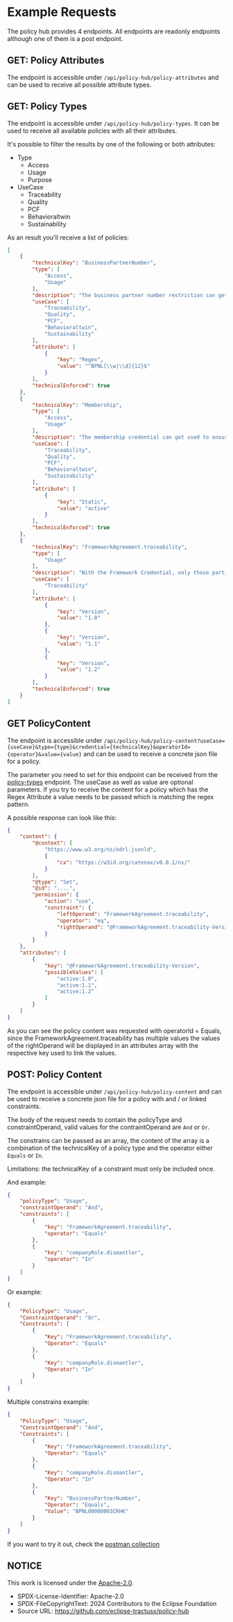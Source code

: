 # Example Requests

The policy hub provides 4 endpoints. All endpoints are readonly endpoints although one of them is a post endpoint.

## GET: Policy Attributes

The endpoint is accessible under `/api/policy-hub/policy-attributes` and can be used to receive all possible attribute types.

## GET: Policy Types

The endpoint is accessible under `/api/policy-hub/policy-types`. It can be used to receive all available policies with all their attributes.

It's possible to filter the results by one of the following or both attributes:

- Type
  - Access
  - Usage
  - Purpose
- UseCase
  - Traceability
  - Quality
  - PCF
  - Behavioraltwin
  - Sustainability

As an result you'll receive a list of policies:

```json
[
    {
        "technicalKey": "BusinessPartnerNumber",
        "type": [
            "Access",
            "Usage"
        ],
        "description": "The business partner number restriction can get used to define which exact business partners (based on BPNL) are allowed to view or negotiate the respective data offer. Please ensure that you add minimum one 16-digit BPNL Number in the rightOperand; wildcards are not supported.",
        "useCase": [
            "Traceability",
            "Quality",
            "PCF",
            "Behavioraltwin",
            "Sustainability"
        ],
        "attribute": [
            {
                "key": "Regex",
                "value": "^BPNL[\\w|\\d]{12}$"
            }
        ],
        "technicalEnforced": true
    },
    {
        "technicalKey": "Membership",
        "type": [
            "Access",
            "Usage"
        ],
        "description": "The membership credential can get used to ensure that only CX members are allowed to view or negotiate the respective data offer.",
        "useCase": [
            "Traceability",
            "Quality",
            "PCF",
            "Behavioraltwin",
            "Sustainability"
        ],
        "attribute": [
            {
                "key": "Static",
                "value": "active"
            }
        ],
        "technicalEnforced": true
    },
    {
        "technicalKey": "FrameworkAgreement.traceability",
        "type": [
            "Usage"
        ],
        "description": "With the Framework Credential, only those participants which have signed the respective framework agreement (general or via a specific version) are allowed to view or negotiate the respective data offer. Generic: \"rightOperand\": \"active\"; specific \"rightOperand\": \"active:{version}\"",
        "useCase": [
            "Traceability"
        ],
        "attribute": [
            {
                "key": "Version",
                "value": "1.0"
            },
            {
                "key": "Version",
                "value": "1.1"
            },
            {
                "key": "Version",
                "value": "1.2"
            }
        ],
        "technicalEnforced": true
    }
]
```

## GET PolicyContent

The endpoint is accessible under `/api/policy-hub/policy-content?useCase={useCase}&type={type}&credential={technicalKey}&operatorId={operator}&value={value}` and can be used to receive a concrete json file for a policy.

The parameter you need to set for this endpoint can be received from the [policy-types](#get-policy-types) endpoint. The useCase as well as value are optional parameters. If you try to receive the content for a policy which has the Regex Attribute a value needs to be passed which is matching the regex pattern.

A possible response can look like this:

```json
{
    "content": {
        "@context": [
            "https://www.w3.org/ns/odrl.jsonld",
            {
                "cx": "https://w3id.org/catenax/v0.0.1/ns/"
            }
        ],
        "@type": "Set",
        "@id": "....",
        "permission": {
            "action": "use",
            "constraint": {
                "leftOperand": "FrameworkAgreement.traceability",
                "operator": "eq",
                "rightOperand": "@FrameworkAgreement.traceability-Version"
            }
        }
    },
    "attributes": [
        {
            "key": "@FrameworkAgreement.traceability-Version",
            "possibleValues": [
                "active:1.0",
                "active:1.1",
                "active:1.2"
            ]
        }
    ]
}
```

As you can see the policy content was requested with operatorId = Equals, since the FrameworkAgreement.traceability has multiple values the values of the rightOperand will be displayed in an attributes array with the respective key used to link the values.

## POST: Policy Content

The endpoint is accessible under `/api/policy-hub/policy-content` and can be used to receive a concrete json file for a policy with and / or linked constraints.

The body of the request needs to contain the policyType and constraintOperand, valid values for the contraintOperand are `And` or `Or`.

The constrains can be passed as an array, the content of the array is a combination of the technicalKey of a policy type and the operator either `Equals` or `In`.

Limitations: the technicalKey of a constraint must only be included once.

And example:

```json
{
    "policyType": "Usage",
    "constraintOperand": "And",
    "constraints": [
        {
            "key": "FrameworkAgreement.traceability",
            "operator": "Equals"
        },
        {
            "key": "companyRole.dismantler",
            "operator": "In"
        }
    ]
}

```

Or example:

```json
{
    "PolicyType": "Usage",
    "ConstraintOperand": "Or",
    "Constraints": [
        {
            "Key": "FrameworkAgreement.traceability",
            "Operator": "Equals"
        },
        {
            "Key": "companyRole.dismantler",
            "Operator": "In"
        }
    ]
}

```

Multiple constrains example:

```json
{
    "PolicyType": "Usage",
    "ConstraintOperand": "And",
    "Constraints": [
        {
            "Key": "FrameworkAgreement.traceability",
            "Operator": "Equals"
        },
        {
            "Key": "companyRole.dismantler",
            "Operator": "In"
        },
        {
            "Key": "BusinessPartnerNumber",
            "Operator": "Equals",
            "Value": "BPNL00000003CRHK"
        }
    ]
}

```

If you want to try it out, check the [postman collection](/docs/developer/Technical-Documentation/requests/policy-hub.postman_collection.json)

## NOTICE

This work is licensed under the [Apache-2.0](https://www.apache.org/licenses/LICENSE-2.0).

- SPDX-License-Identifier: Apache-2.0
- SPDX-FileCopyrightText: 2024 Contributors to the Eclipse Foundation
- Source URL: https://github.com/eclipse-tractusx/policy-hub

